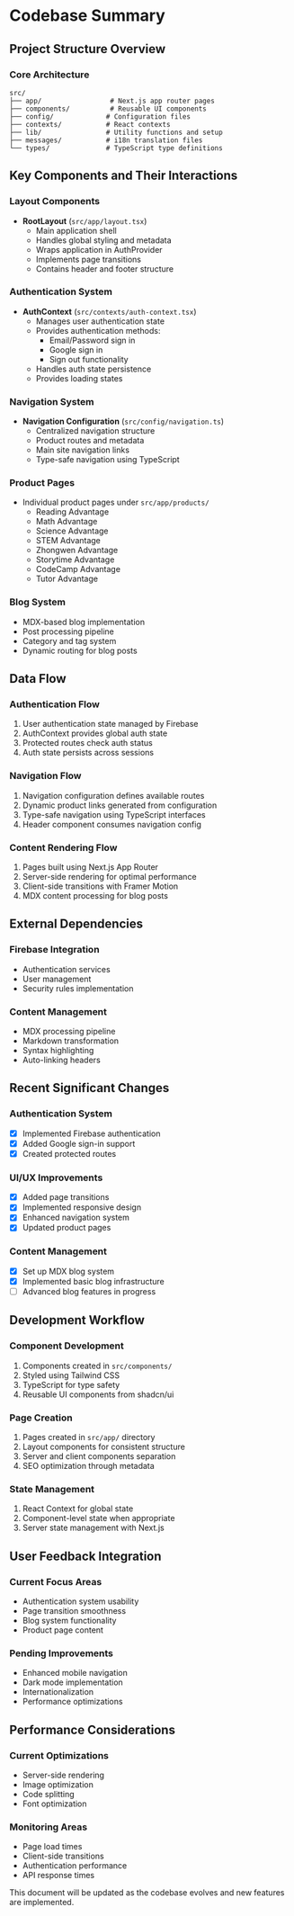 # Codebase Summary

## Project Structure Overview

### Core Architecture

```
src/
├── app/                 # Next.js app router pages
├── components/          # Reusable UI components
├── config/             # Configuration files
├── contexts/           # React contexts
├── lib/                # Utility functions and setup
├── messages/           # i18n translation files
└── types/              # TypeScript type definitions
```

## Key Components and Their Interactions

### Layout Components

- **RootLayout** (`src/app/layout.tsx`)
  - Main application shell
  - Handles global styling and metadata
  - Wraps application in AuthProvider
  - Implements page transitions
  - Contains header and footer structure

### Authentication System

- **AuthContext** (`src/contexts/auth-context.tsx`)
  - Manages user authentication state
  - Provides authentication methods:
    - Email/Password sign in
    - Google sign in
    - Sign out functionality
  - Handles auth state persistence
  - Provides loading states

### Navigation System

- **Navigation Configuration** (`src/config/navigation.ts`)
  - Centralized navigation structure
  - Product routes and metadata
  - Main site navigation links
  - Type-safe navigation using TypeScript

### Product Pages

- Individual product pages under `src/app/products/`
  - Reading Advantage
  - Math Advantage
  - Science Advantage
  - STEM Advantage
  - Zhongwen Advantage
  - Storytime Advantage
  - CodeCamp Advantage
  - Tutor Advantage

### Blog System

- MDX-based blog implementation
- Post processing pipeline
- Category and tag system
- Dynamic routing for blog posts

## Data Flow

### Authentication Flow

1. User authentication state managed by Firebase
2. AuthContext provides global auth state
3. Protected routes check auth status
4. Auth state persists across sessions

### Navigation Flow

1. Navigation configuration defines available routes
2. Dynamic product links generated from configuration
3. Type-safe navigation using TypeScript interfaces
4. Header component consumes navigation config

### Content Rendering Flow

1. Pages built using Next.js App Router
2. Server-side rendering for optimal performance
3. Client-side transitions with Framer Motion
4. MDX content processing for blog posts

## External Dependencies

### Firebase Integration

- Authentication services
- User management
- Security rules implementation

### Content Management

- MDX processing pipeline
- Markdown transformation
- Syntax highlighting
- Auto-linking headers

## Recent Significant Changes

### Authentication System

- [x] Implemented Firebase authentication
- [x] Added Google sign-in support
- [x] Created protected routes

### UI/UX Improvements

- [x] Added page transitions
- [x] Implemented responsive design
- [x] Enhanced navigation system
- [x] Updated product pages

### Content Management

- [x] Set up MDX blog system
- [x] Implemented basic blog infrastructure
- [ ] Advanced blog features in progress

## Development Workflow

### Component Development

1. Components created in `src/components/`
2. Styled using Tailwind CSS
3. TypeScript for type safety
4. Reusable UI components from shadcn/ui

### Page Creation

1. Pages created in `src/app/` directory
2. Layout components for consistent structure
3. Server and client components separation
4. SEO optimization through metadata

### State Management

1. React Context for global state
2. Component-level state when appropriate
3. Server state management with Next.js

## User Feedback Integration

### Current Focus Areas

- Authentication system usability
- Page transition smoothness
- Blog system functionality
- Product page content

### Pending Improvements

- Enhanced mobile navigation
- Dark mode implementation
- Internationalization
- Performance optimizations

## Performance Considerations

### Current Optimizations

- Server-side rendering
- Image optimization
- Code splitting
- Font optimization

### Monitoring Areas

- Page load times
- Client-side transitions
- Authentication performance
- API response times

This document will be updated as the codebase evolves and new features are implemented.

